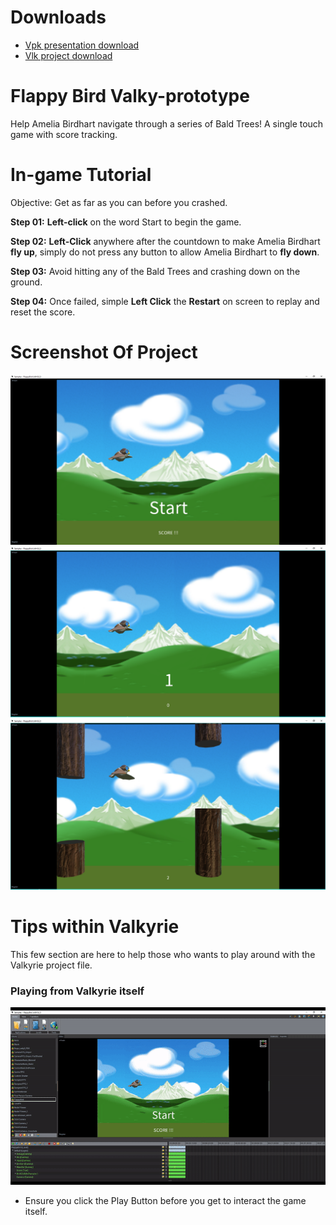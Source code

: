 # Downloads

- [Vpk presentation download](https://cdn2.talansoft.com/ftp/samples/FlappyBird.vpk)
- [Vlk project download](https://cdn2.talansoft.com/ftp/samples/FlappyBird.zip)

# Flappy Bird Valky-prototype
Help Amelia Birdhart navigate through a series of Bald Trees! A single touch game with score tracking.  

# In-game Tutorial
Objective: Get as far as you can before you crashed. 

**Step 01:** **Left-click** on the word Start to begin the game.

**Step 02:** **Left-Click** anywhere after the countdown to make Amelia Birdhart **fly up**, simply do not press any button to allow Amelia Birdhart to **fly down**. 

**Step 03:** Avoid hitting any of the Bald Trees and crashing down on the ground.
 
**Step 04:** Once failed, simple **Left Click** the **Restart** on screen to replay and reset the score.
 

# Screenshot Of Project
![FB_04_Title](uploads/04d79b608a3ecc9a2b71806bc6cd24f0/FB_04_Title.png)
![FB_02_Gameplay01](uploads/27bce13456a80692fbc7931da235b2e9/FB_02_Gameplay01.png)
![FB_03_Gameplay02](uploads/fb3985fb2046daa917a68520d452f095/FB_03_Gameplay02.png)


# Tips within Valkyrie 
This few section are here to help those who wants to play around with the Valkyrie project file. 

### Playing from Valkyrie itself 
![Play_Function_Gif_01](uploads/9932ad62396b16ce7ada2391f1a74ef9/Play_Function_Gif_01.gif)

* Ensure you click the Play Button before you get to interact the game itself.  





